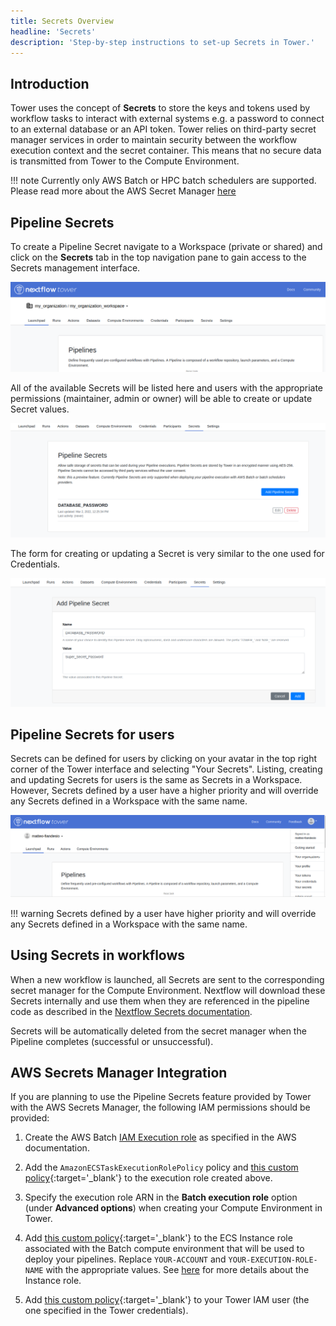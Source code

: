 ```yaml
---
title: Secrets Overview
headline: 'Secrets'
description: 'Step-by-step instructions to set-up Secrets in Tower.'
---
```


## Introduction

Tower uses the concept of **Secrets** to store the keys and tokens used by workflow tasks to interact with external systems e.g. a password to connect to an external database or an API token. Tower relies on third-party secret manager services in order to maintain security between the workflow execution context and the secret container. This means that no secure data is transmitted from Tower to the Compute Environment. 

!!! note 
    Currently only AWS Batch or HPC batch schedulers are supported. Please read more about the AWS Secret Manager [here](https://docs.aws.amazon.com/secretsmanager/index.html)

## Pipeline Secrets

To create a Pipeline Secret navigate to a Workspace (private or shared) and click on the **Secrets** tab in the top navigation pane to gain access to the Secrets management interface.

![](_images/workspace_secrets_and_credentials.png)

All of the available Secrets will be listed here and users with the appropriate permissions (maintainer, admin or owner) will be able to create or update Secret values.

![](_images/secrets_list.png)

The form for creating or updating a Secret is very similar to the one used for Credentials.

![](_images/secrets_creation_form.png)

## Pipeline Secrets for users

Secrets can be defined for users by clicking on your avatar in the top right corner of the Tower interface and selecting "Your Secrets". Listing, creating and updating Secrets for users is the same as Secrets in a Workspace. However, Secrets defined by a user have a higher priority and will override any Secrets defined in a Workspace with the same name.


![](_images/personal_secrets_and_and_credentials.png)

!!! warning
    Secrets defined by a user have higher priority and will override any Secrets defined in a Workspace with the same name.


## Using Secrets in workflows

When a new workflow is launched, all Secrets are sent to the corresponding secret manager for the Compute Environment. Nextflow will download these Secrets internally and use them when they are referenced in the pipeline code as described in the [Nextflow Secrets documentation](https://www.nextflow.io/docs/edge/secrets.html#process-secrets). 

Secrets will be automatically deleted from the secret manager when the Pipeline completes (successful or unsuccessful).

## AWS Secrets Manager Integration

If you are planning to use the Pipeline Secrets feature provided by Tower with the AWS Secrets Manager, the following IAM permissions should be provided:
 
1. Create the AWS Batch [IAM Execution role](https://docs.aws.amazon.com/batch/latest/userguide/execution-IAM-role.html#create-execution-role) as specified in the AWS documentation.

2. Add the `AmazonECSTaskExecutionRolePolicy` policy and [this custom policy](../_templates/aws-batch/secrets-policy-execution-role.json){:target='_blank'} to the execution role created above.

3. Specify the execution role ARN in the **Batch execution role** option (under **Advanced options**) when creating your Compute Environment in Tower.

4. Add [this custom policy](../_templates/aws-batch/secrets-policy-instance-role.json){:target='_blank'} to the ECS Instance role associated with the Batch compute environment that will be used to deploy your pipelines. Replace `YOUR-ACCOUNT` and `YOUR-EXECUTION-ROLE-NAME` with the appropriate values. See [here](https://docs.aws.amazon.com/batch/latest/userguide/instance_IAM_role.html) for more details about the Instance role.

5. Add [this custom policy](../_templates/aws-batch/secrets-policy-account.json){:target='_blank'} to your Tower IAM user (the one specified in the Tower credentials).
